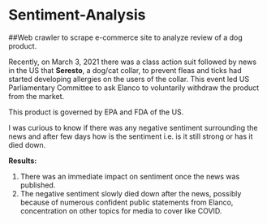 # Sentiment-Analysis
##Web crawler to scrape e-commerce site to analyze review of a dog product.

Recently, on March 3, 2021 there was a class action suit followed by news in the US that **Seresto**, a dog/cat collar, 
to prevent fleas and ticks had started developing allergies on the users of the collar. This event led US Parliamentary Committee
to ask Elanco to voluntarily withdraw the product from the market. 

This product is governed by EPA and FDA of the US.

I was curious to know if there was any negative sentiment surrounding the news and after few days how is the sentiment i.e. is it still strong 
or has it died down.

**Results:**
1. There was an immediate impact on sentiment once the news was published. 
2. The negative sentiment slowly died down after the news, possibly because of numerous confident public statements from Elanco, concentration on other 
topics for media to cover like COVID.
